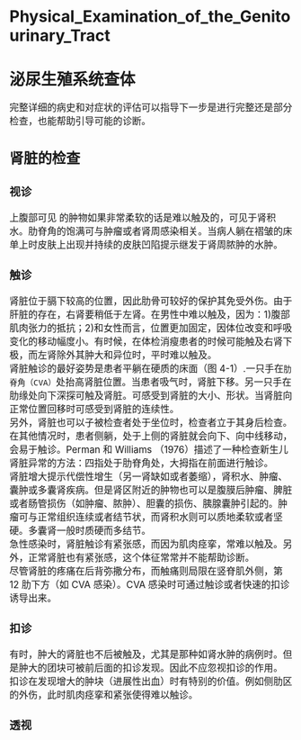 # Physical_Examination_of_the_Genitourinary_Tract
# 泌尿生殖系统查体
<big>完整详细的病史和对症状的评估可以指导下一步是进行完整还是部分检查，也能帮助引导可能的诊断。
## 肾脏的检查
### 视诊
上腹部可见 的肿物如果非常柔软的话是难以触及的，可见于肾积水。肋脊角的饱满可与肿瘤或者肾周感染相关。当病人躺在褶皱的床单上时皮肤上出现并持续的皮肤凹陷提示继发于肾周脓肿的水肿。
### 触诊
肾脏位于膈下较高的位置，因此肋骨可较好的保护其免受外伤。由于肝脏的存在，右肾要稍低于左肾。在男性中难以触及，因为：1)腹部肌肉张力的抵抗；2)和女性而言，位置更加固定，因体位改变和呼吸变化的移动幅度小。有时候，在体检消瘦患者的时候可能触及右肾下极，而左肾除外其肿大和异位时，平时难以触及。  
肾脏触诊的最好姿势是患者平躺在硬质的床面（图 4-1）.一只手在`肋脊角（CVA）`处抬高肾脏位置。当患者吸气时，肾脏下移。另一只手在肋缘处向下深探可触及肾脏。可感受到肾脏的大小、形状。当肾脏向正常位置回移时可感受到肾脏的连续性。  
另外，肾脏也可以子被检查者处于坐位时，检查者立于其身后检查。在其他情况时，患者侧躺，处于上侧的肾脏就会向下、向中线移动，会易于触诊。Perman 和 Williams （1976）描述了一种检查新生儿肾脏异常的方法：四指处于肋脊角处，大拇指在前面进行触诊。  
肾脏增大提示代偿性增生（另一肾缺如或者萎缩），肾积水、肿瘤、囊肿或多囊肾疾病。但是肾区附近的肿物也可以是腹膜后肿瘤、脾脏或者肠管损伤（如肿瘤、脓肿）、胆囊的损伤、胰腺囊肿引起的。肿瘤可与正常组织连续或者结节状，而肾积水则可以质地柔软或者坚硬。多囊肾一般时质硬而多结节。  
急性感染时，肾脏触诊有紧张感，而因为肌肉痉挛，常难以触及。另外，正常肾脏也有紧张感，这个体征常常并不能帮助诊断。  
尽管肾脏的疼痛在后背弥撒分布，而触痛则局限在竖脊肌外侧，第 12 肋下方（如 CVA 感染）。CVA 感染时可通过触诊或者快速的扣诊诱导出来。
### 扣诊
有时，肿大的肾脏也不后被触及，尤其是那种如肾水肿的病例时。但是肿大的团块可被前后面的扣诊发现。因此不应忽视扣诊的作用。  
扣诊在发现增大的肿块（进展性出血）时有特别的价值。例如侧肋区的外伤，此时肌肉痉挛和紧张使得难以触诊。
### 透视
